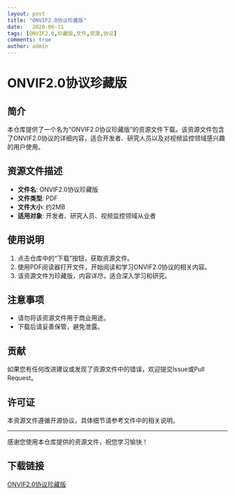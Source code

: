 ```yaml
---
layout: post
title: "ONVIF2.0协议珍藏版"
date:   2020-06-11
tags: [ONVIF2.0,珍藏版,文件,资源,协议]
comments: true
author: admin
---
```

# ONVIF2.0协议珍藏版

## 简介
本仓库提供了一个名为“ONVIF2.0协议珍藏版”的资源文件下载。该资源文件包含了ONVIF2.0协议的详细内容，适合开发者、研究人员以及对视频监控领域感兴趣的用户使用。

## 资源文件描述
- **文件名**: ONVIF2.0协议珍藏版
- **文件类型**: PDF
- **文件大小**: 约2MB
- **适用对象**: 开发者、研究人员、视频监控领域从业者

## 使用说明
1. 点击仓库中的“下载”按钮，获取资源文件。
2. 使用PDF阅读器打开文件，开始阅读和学习ONVIF2.0协议的相关内容。
3. 该资源文件为珍藏版，内容详尽，适合深入学习和研究。

## 注意事项
- 请勿将该资源文件用于商业用途。
- 下载后请妥善保管，避免泄露。

## 贡献
如果您有任何改进建议或发现了资源文件中的错误，欢迎提交Issue或Pull Request。

## 许可证
本资源文件遵循开源协议，具体细节请参考文件中的相关说明。

---
感谢您使用本仓库提供的资源文件，祝您学习愉快！

## 下载链接

[ONVIF2.0协议珍藏版](https://pan.quark.cn/s/d3968c39eea1)
